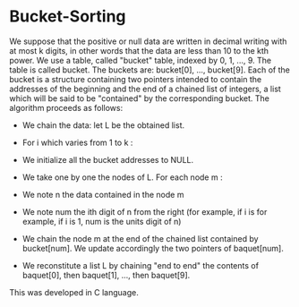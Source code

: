 # Bucket-Sorting

We suppose that the positive or null data are written in decimal writing with at most k digits, in other words that the data are less than 10 to the kth power. We use a table, called "bucket" table, indexed by 0, 1, ..., 9. The table is called bucket. The buckets are: bucket[0], ..., bucket[9]. Each of the bucket is a structure containing two pointers intended to contain the addresses of the beginning and the end of a chained list of integers, a list which will be said to be "contained" by the corresponding bucket. The algorithm proceeds as follows:

- We chain the data: let L be the obtained list.

- For i which varies from 1 to k :

- We initialize all the bucket addresses to NULL.

- We take one by one the nodes of L. For each node m :

- We note n the data contained in the node m

- We note num the ith digit of n from the right (for example, if i is for example, if i is 1, num is the units digit of n)

- We chain the node m at the end of the chained list contained by bucket[num]. We update accordingly the two pointers of baquet[num].

- We reconstitute a list L by chaining "end to end" the contents of baquet[0], then baquet[1], ..., then baquet[9].

This was developed in C language.
